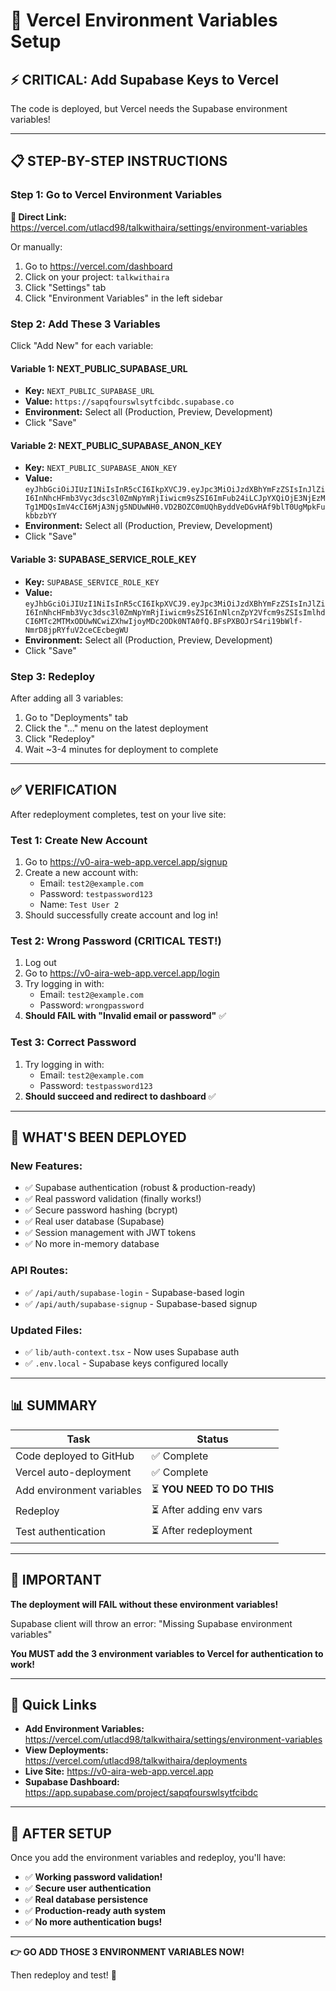# 🚀 Vercel Environment Variables Setup

## ⚡ CRITICAL: Add Supabase Keys to Vercel

The code is deployed, but Vercel needs the Supabase environment variables!

---

## 📋 STEP-BY-STEP INSTRUCTIONS

### Step 1: Go to Vercel Environment Variables

**🔗 Direct Link:** https://vercel.com/utlacd98/talkwithaira/settings/environment-variables

Or manually:
1. Go to https://vercel.com/dashboard
2. Click on your project: `talkwithaira`
3. Click "Settings" tab
4. Click "Environment Variables" in the left sidebar

### Step 2: Add These 3 Variables

Click "Add New" for each variable:

#### Variable 1: NEXT_PUBLIC_SUPABASE_URL
- **Key:** `NEXT_PUBLIC_SUPABASE_URL`
- **Value:** `https://sapqfourswlsytfcibdc.supabase.co`
- **Environment:** Select all (Production, Preview, Development)
- Click "Save"

#### Variable 2: NEXT_PUBLIC_SUPABASE_ANON_KEY
- **Key:** `NEXT_PUBLIC_SUPABASE_ANON_KEY`
- **Value:** `eyJhbGciOiJIUzI1NiIsInR5cCI6IkpXVCJ9.eyJpc3MiOiJzdXBhYmFzZSIsInJlZiI6InNhcHFmb3Vyc3dsc3l0ZmNpYmRjIiwicm9sZSI6ImFub24iLCJpYXQiOjE3NjEzMTg1MDQsImV4cCI6MjA3Njg5NDUwNH0.VD2BOZC0mUQhByddVeDGvHAf9blT0UgMpkFukbbzbYY`
- **Environment:** Select all (Production, Preview, Development)
- Click "Save"

#### Variable 3: SUPABASE_SERVICE_ROLE_KEY
- **Key:** `SUPABASE_SERVICE_ROLE_KEY`
- **Value:** `eyJhbGciOiJIUzI1NiIsInR5cCI6IkpXVCJ9.eyJpc3MiOiJzdXBhYmFzZSIsInJlZiI6InNhcHFmb3Vyc3dsc3l0ZmNpYmRjIiwicm9sZSI6InNlcnZpY2Vfcm9sZSIsImlhdCI6MTc2MTMxODUwNCwiZXhwIjoyMDc2ODk0NTA0fQ.BFsPXBOJrS4ri19bWlf-NmrD8jpRYfuV2ceCEcbegWU`
- **Environment:** Select all (Production, Preview, Development)
- Click "Save"

### Step 3: Redeploy

After adding all 3 variables:
1. Go to "Deployments" tab
2. Click the "..." menu on the latest deployment
3. Click "Redeploy"
4. Wait ~3-4 minutes for deployment to complete

---

## ✅ VERIFICATION

After redeployment completes, test on your live site:

### Test 1: Create New Account
1. Go to https://v0-aira-web-app.vercel.app/signup
2. Create a new account with:
   - Email: `test2@example.com`
   - Password: `testpassword123`
   - Name: `Test User 2`
3. Should successfully create account and log in!

### Test 2: Wrong Password (CRITICAL TEST!)
1. Log out
2. Go to https://v0-aira-web-app.vercel.app/login
3. Try logging in with:
   - Email: `test2@example.com`
   - Password: `wrongpassword`
4. **Should FAIL with "Invalid email or password"** ✅

### Test 3: Correct Password
1. Try logging in with:
   - Email: `test2@example.com`
   - Password: `testpassword123`
2. **Should succeed and redirect to dashboard** ✅

---

## 🎯 WHAT'S BEEN DEPLOYED

### New Features:
- ✅ Supabase authentication (robust & production-ready)
- ✅ Real password validation (finally works!)
- ✅ Secure password hashing (bcrypt)
- ✅ Real user database (Supabase)
- ✅ Session management with JWT tokens
- ✅ No more in-memory database

### API Routes:
- ✅ `/api/auth/supabase-login` - Supabase-based login
- ✅ `/api/auth/supabase-signup` - Supabase-based signup

### Updated Files:
- ✅ `lib/auth-context.tsx` - Now uses Supabase auth
- ✅ `.env.local` - Supabase keys configured locally

---

## 📊 SUMMARY

| Task | Status |
|------|--------|
| Code deployed to GitHub | ✅ Complete |
| Vercel auto-deployment | ✅ Complete |
| Add environment variables | ⏳ **YOU NEED TO DO THIS** |
| Redeploy | ⏳ After adding env vars |
| Test authentication | ⏳ After redeployment |

---

## 🚨 IMPORTANT

**The deployment will FAIL without these environment variables!**

Supabase client will throw an error: "Missing Supabase environment variables"

**You MUST add the 3 environment variables to Vercel for authentication to work!**

---

## 🔗 Quick Links

- **Add Environment Variables:** https://vercel.com/utlacd98/talkwithaira/settings/environment-variables
- **View Deployments:** https://vercel.com/utlacd98/talkwithaira/deployments
- **Live Site:** https://v0-aira-web-app.vercel.app
- **Supabase Dashboard:** https://app.supabase.com/project/sapqfourswlsytfcibdc

---

## 🎉 AFTER SETUP

Once you add the environment variables and redeploy, you'll have:
- ✅ **Working password validation!**
- ✅ **Secure user authentication**
- ✅ **Real database persistence**
- ✅ **Production-ready auth system**
- ✅ **No more authentication bugs!**

---

**👉 GO ADD THOSE 3 ENVIRONMENT VARIABLES NOW!**

Then redeploy and test! 🚀

